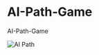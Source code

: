 # AI-Path-Game
 AI-Path-Game

![AI Path](https://user-images.githubusercontent.com/62818241/204096616-9cc7ea62-847c-43c0-8a4d-42ae34c3ad2c.PNG)
